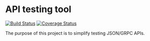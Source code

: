 # API testing tool

[![Build Status](https://travis-ci.com/vusalalishov/rapit.svg?branch=master)](https://travis-ci.com/vusalalishov/rapit) [![Coverage Status](https://coveralls.io/repos/github/vusalalishov/rapit/badge.svg?branch=master)](https://coveralls.io/github/vusalalishov/rapit?branch=master)

The purpose of this project is to simplify testing JSON/GRPC APIs.
